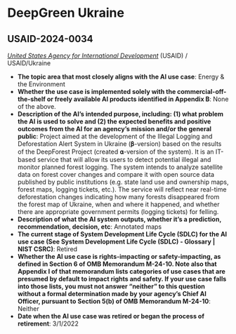 # DeepGreen Ukraine
## USAID-2024-0034
_[United States Agency for International Development](<../3_agency/United States Agency for International Development.md>)_ (USAID) / USAID/Ukraine


+ **The topic area that most closely aligns with the AI use case**: Energy & the Environment
+ **Whether the use case is implemented solely with the commercial-off-the-shelf or freely available AI products identified in Appendix B**: None of the above.
+ **Description of the AI’s intended purpose, including: (1) what problem the AI is used to solve and (2) the expected benefits and positive outcomes from the AI for an agency’s mission and/or the general public**: Project aimed at the development of the Illegal Logging and Deforestation Alert System in Ukraine (𝛃-version) based on the results of  the DeepForest Project (created 𝛂-version of the system). It is an IT-based service that will allow its users to detect potential illegal and monitor planned forest logging. The system intends to analyze satellite data on forest cover changes and compare it with open source data published by public institutions (e.g. state land use and ownership maps, forest maps, logging tickets, etc.). The service will reflect near real-time deforestation changes indicating how many forests disappeared from the forest map of Ukraine, when and where it happened, and whether there are appropriate government permits (logging tickets) for felling.
+ **Description of what the AI system outputs, whether it’s a prediction, recommendation, decision, etc**: Annotated maps
+ **The current stage of System Development Life Cycle (SDLC) for the AI use case (See System Development Life Cycle (SDLC) - Glossary | NIST CSRC)**: Retired
+ **Whether the AI use case is rights-impacting or safety-impacting, as defined in Section 6 of OMB Memorandum M-24-10. Note also that Appendix I of that memorandum lists categories of use cases that are presumed by default to impact rights and safety. If your use case falls into those lists, you must not answer “neither” to this question without a formal determination made by your agency’s Chief AI Officer, pursuant to Section 5(b) of OMB Memorandum M-24-10**: Neither
+ **Date when the AI use case was retired or began the process of retirement**: 3/1/2022